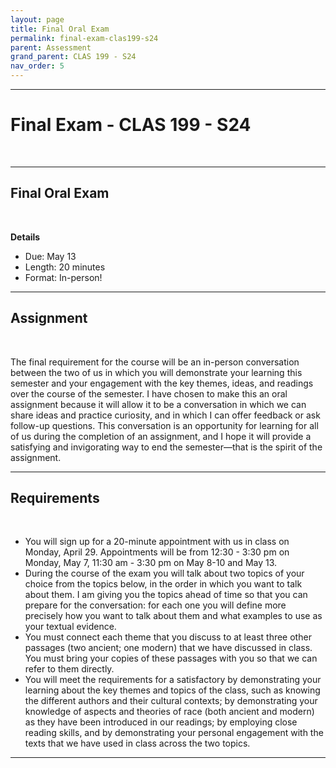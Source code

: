 ```yaml
---
layout: page
title: Final Oral Exam
permalink: final-exam-clas199-s24
parent: Assessment
grand_parent: CLAS 199 - S24
nav_order: 5
---
```

***

# Final Exam - CLAS 199 - S24
&nbsp;

***

## Final Oral Exam
&nbsp;

**Details**
- Due: May 13
- Length: 20 minutes
- Format: In-person!

***

## Assignment
&nbsp;

The final requirement for the course will be an in-person conversation between the two of us in which you will demonstrate your learning this semester and your engagement with the key themes, ideas, and readings over the course of the semester. I have chosen to make this an oral assignment because it will allow it to be a conversation in which we can share ideas and practice curiosity, and in which I can offer feedback or ask follow-up questions. This conversation is an opportunity for learning for all of us during the completion of an assignment, and I hope it will provide a satisfying and invigorating way to end the semester—that is the spirit of the assignment.
***

## Requirements
&nbsp;

- You will sign up for a 20-minute appointment with us in class on Monday, April 29. Appointments will be from 12:30 - 3:30 pm on Monday, May 7, 11:30 am - 3:30 pm on May 8-10 and May 13.
- During the course of the exam you will talk about two topics of your choice from the topics below, in the order in which you want to talk about them. I am giving you the topics ahead of time so that you can prepare for the conversation: for each one you will define more precisely how you want to talk about them and what examples to use as your textual evidence.
- You must connect each theme that you discuss to at least three other passages (two ancient; one modern) that we have discussed in class. You must bring your copies of these passages with you so that we can refer to them directly.
- You will meet the requirements for a satisfactory by demonstrating your learning about the key themes and topics of the class, such as knowing the different authors and their cultural contexts; by demonstrating your knowledge of aspects and theories of race (both ancient and modern) as they have been introduced in our readings; by employing close reading skills, and by demonstrating your personal engagement with the texts that we have used in class across the two topics.

***
